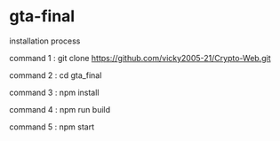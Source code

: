 # gta-final

installation process 

command 1 : git clone https://github.com/vicky2005-21/Crypto-Web.git


command 2 : cd gta_final


command 3 : npm install


command 4 : npm run build 


command 5 : npm start
